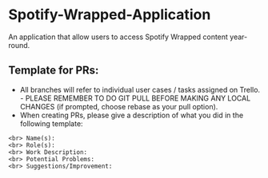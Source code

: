 # Spotify-Wrapped-Application

An application that allow users to access Spotify Wrapped content year-round.

## Template for PRs:
- All branches will refer to individual user cases / tasks assigned on Trello.
      - PLEASE REMEMBER TO DO GIT PULL BEFORE MAKING ANY LOCAL CHANGES (if prompted, choose rebase as your pull option).  
- When creating PRs, please give a description of what you did in the following template:

```
<br> Name(s):  
<br> Role(s):  
<br> Work Description:  
<br> Potential Problems:  
<br> Suggestions/Improvement:  
```
